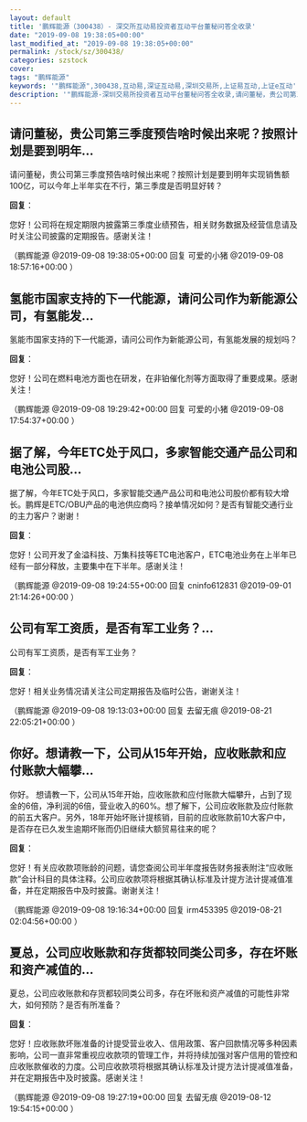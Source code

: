 ```yaml
---
layout: default
title: '鹏辉能源（300438）- 深交所互动易投资者互动平台董秘问答全收录'
date: "2019-09-08 19:38:05+00:00"
last_modified_at: "2019-09-08 19:38:05+00:00"
permalink: /stock/sz/300438/
categories: szstock
cover: 
tags: "鹏辉能源"
keywords: '"鹏辉能源",300438,互动易,深证互动易,深圳交易所,上证易互动,上证e互动'
description: '"鹏辉能源-深圳交易所投资者互动平台董秘问答全收录,请问董秘，贵公司第三季度预告啥时候出来呢？按照计划是要到明年实现销售额100亿，可以今年上半年实在不行，第三季度是否明显好转？"'
---
```


## 请问董秘，贵公司第三季度预告啥时候出来呢？按照计划是要到明年...

请问董秘，贵公司第三季度预告啥时候出来呢？按照计划是要到明年实现销售额100亿，可以今年上半年实在不行，第三季度是否明显好转？

**回复**：

您好！公司将在规定期限内披露第三季度业绩预告，相关财务数据及经营信息请及时关注公司披露的定期报告。感谢关注！ 

（鹏辉能源  @2019-09-08 19:38:05+00:00 回复 可爱的小猪  @2019-09-08 18:57:16+00:00 ）

## 氢能市国家支持的下一代能源，请问公司作为新能源公司，有氢能发...

氢能市国家支持的下一代能源，请问公司作为新能源公司，有氢能发展的规划吗？

**回复**：

您好！公司在燃料电池方面也在研发，在非铂催化剂等方面取得了重要成果。感谢关注！ 

（鹏辉能源  @2019-09-08 19:29:42+00:00 回复 可爱的小猪  @2019-09-08 17:54:37+00:00 ）

## 据了解，今年ETC处于风口，多家智能交通产品公司和电池公司股...

据了解，今年ETC处于风口，多家智能交通产品公司和电池公司股价都有较大增长。鹏辉是ETC/OBU产品的电池供应商吗？接单情况如何？是否有智能交通行业的主力客户？谢谢！

**回复**：

您好！公司开发了金溢科技、万集科技等ETC电池客户，ETC电池业务在上半年已经有一部分释放，主要集中在下半年。感谢关注！ 

（鹏辉能源  @2019-09-08 19:24:55+00:00 回复 cninfo612831  @2019-09-01 21:14:26+00:00 ）

## 公司有军工资质，是否有军工业务？...

公司有军工资质，是否有军工业务？

**回复**：

您好！相关业务情况请关注公司定期报告及临时公告，谢谢关注！ 

（鹏辉能源  @2019-09-08 19:13:03+00:00 回复 去留无痕  @2019-08-21 22:05:21+00:00 ）

## 你好。想请教一下，公司从15年开始，应收账款和应付账款大幅攀...

你好。
想请教一下，公司从15年开始，应收账款和应付账款大幅攀升，占到了现金的6倍，净利润的6倍，营业收入的60%。想了解下，公司应收账款及应付账款的前五大客户。另外，18年开始坏账计提核销，目前的应收账款前10大客户中，是否存在已久发生逾期坏账而仍旧继续大额贸易往来的呢？

**回复**：

您好！有关应收款项账龄的问题，请您查阅公司半年度报告财务报表附注“应收账款”会计科目的具体注释。公司应收款项将根据其确认标准及计提方法计提减值准备，并在定期报告中及时披露。谢谢关注！ 

（鹏辉能源  @2019-09-08 19:16:34+00:00 回复 irm453395  @2019-08-21 02:04:56+00:00 ）

## 夏总，公司应收账款和存货都较同类公司多，存在坏账和资产减值的...

夏总，公司应收账款和存货都较同类公司多，存在坏账和资产减值的可能性非常大，如何预防？是否有所准备？

**回复**：

您好！应收账款坏账准备的计提受营业收入、信用政策、客户回款情况等多种因素影响，公司一直非常重视应收款项的管理工作，并将持续加强对客户信用的管控和应收账款催收的力度。公司应收款项将根据其确认标准及计提方法计提减值准备，并在定期报告中及时披露。感谢关注！ 

（鹏辉能源  @2019-09-08 19:27:19+00:00 回复 去留无痕  @2019-08-12 19:54:15+00:00 ）

